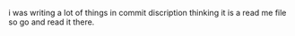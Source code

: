 i was writing a lot of things in commit discription thinking it is a read me file so go and read it there.
